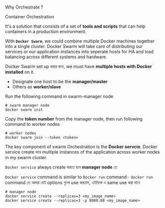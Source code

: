 Why Orchestrate ?

Container Orchestration

It's a solution that consists of a set of **tools and scripts** that can help containers in a production environment.

With **`Docker Swarm`**, we could combine multiple Docker machines together into a single cluster. Docker Swarm will take care of distributing our services or our application instances into seperate hosts for HA and load balancing across different systems and hardware.


Docker Swarm set up করার জন্য, we must have **multiple hosts with Docker installed** on it.

- Designate one host to be the **manager/master**
- Others as **worker/slave**


Run the following command in swarm-manager node

```shell
# swarm manager node
docker swarm init
```
Copy the **token number** from the manager node, then run following command to worker nodes

```shell
# worker nodes
docker swarm join --token <token>
```

The key component of swarm Orchestration is the **Docker servcie**. Docker service create করে multiple instances of the application across worker nodes in my swarm cluster.

`Docker service` always create করতে হবে **manager node** তে 

`Docker service` command is similar to `Docker run` command। `docker run` command তে আমরা যেই options গুলো use করতাম, এইদিকে ও same use করা যাবে 

```shell
# manager node
docker service create --replicas=3 <my_image_name>
docker service create --replicas=3 -p 8080:80 <my_image_name>
```

